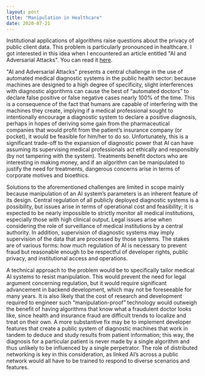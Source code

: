 ```yaml
---
layout: post
title: "Manipulation in Healthcare"
date: 2020-07-21
---
```


Institutional applications of algorithms raise questions about the privacy of public client data. This problem is particularly pronounced in healthcare. I got interested in this idea when I encountered an article entitled "AI and Adversarial Attacks". You can read it <a href="https://harvardmagazine.com/2019/01/ai-and-adversarial-attacks/">here</a>.


"AI and Adversarial Attacks" presents a central challenge in the use of automated medical diagnostic systems in the public health sector: because machines are designed to a high degree of specificity, slight interferences with diagnostic algorithms can cause the best of “automated doctors” to declare false positive or false negative cases nearly 100% of the time. This is a consequence of the fact that humans are capable of interfering with the machines they create, implying if a medical professional sought to intentionally encourage a diagnostic system to declare a positive diagnosis, perhaps in hopes of deriving some gain from the pharmaceutical companies that would profit from the patient’s insurance company (or pocket),  it would be feasible for him/her to do so. Unfortunately, this is a significant trade-off to the expansion of diagnostic power that AI can have assuming its supervising medical professionals act ethically and responsibly (by not tampering with the system). Treatments benefit doctors who are interesting in making money, and if an algorithm can be manipulated to justify the need for treatments, dangerous concerns arise in terms of corporate motives and bioethics. 


Solutions to the aforementioned challenges are limited in scope mainly because manipulation of an AI system’s parameters is an inherent feature of its design. Central regulation of all publicly deployed diagnostic systems is a possibility, but issues arise in terms of operational cost and feasibility; it is expected to be nearly impossible to strictly monitor all medical institutions, especially those with high clinical output. Legal issues arise when considering the role of surveillance of medical institutions by a central authority. In addition, supervision of diagnostic systems may imply supervision of the data that are processed by those systems. The stakes are of various forms: how much regulation of AI is necessary to prevent fraud but reasonable enough to be respectful of developer rights, public privacy, and institutional access and operations.  


A technical approach to the problem would be to specifically tailor medical AI systems to resist manipulation. This would prevent the need for legal argument concerning regulation, but it would require significant advancement in backend development, which may not be foreseeable for many years. It is also likely that the cost of research and development required to engineer such “manipulation-proof” technology would outweigh the benefit of having algorithms that know what a fraudulent doctor looks like, since health and insurance fraud are difficult trends to localize and treat on their own. A more substantive fix may be to implement developer features that create a public system of diagnostic machines that work in tandem to deduce and study results from patient information; this way, the diagnosis for a particular patient is never made by a single algorithm and thus unlikely to be influenced by a single perpetrator. The role of distributed networking is key in this consideration, as linked AI’s across a public network would all have to be trained to respond to diverse scenarios and features.  

